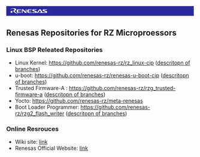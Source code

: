 <img src="https://github.com/renesas-rz/.github/blob/main/banner.png">

## Renesas Repositories for RZ Microproessors 

### Linux BSP Releated Repositories
* Linux Kernel: https://github.com/renesas-rz/rz_linux-cip ([descritopn of branches](https://github.com/renesas-rz/rz_linux-cip/wiki))
* u-boot: https://github.com/renesas-rz/renesas-u-boot-cip ([descritopn of branches](https://github.com/renesas-rz/renesas-u-boot-cip/wiki))
* Trusted Firmware-A : https://github.com/renesas-rz/rzg_trusted-firmware-a ([descritopn of branches](https://github.com/renesas-rz/rzg_trusted-firmware-a/wiki))
* Yocto: https://github.com/renesas-rz/meta-renesas
* Boot Loader Programmer: https://github.com/renesas-rz/rzg2_flash_writer ([descritopn of branches](https://github.com/renesas-rz/rzg2_flash_writer/wiki))

### Online Resrouces
* Wiki site: [link](https://renesas-wiki.atlassian.net/wiki/spaces/REN/overview)
* Renesas Official Website: [link](https://www.renesas.com/en/products/microcontrollers-microprocessors/rz-mpus)
